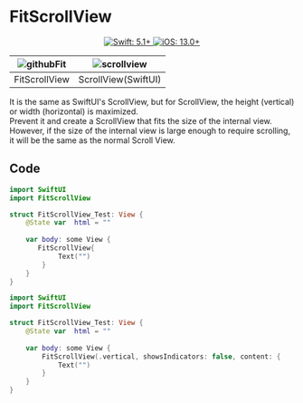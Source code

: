 # FitScrollView
<p align="center">
    <a href="https://swift.org/">
        <img src="https://img.shields.io/badge/Swift-5.1+-F05138?labelColor=303840" alt="Swift: 5.1+">
    </a>
    <a href="https://www.apple.com/ios/">
        <img src="https://img.shields.io/badge/iOS-13.0+-007AFF?labelColor=303840" alt="iOS: 13.0+">
    </a>
</p>

| ![githubFit](https://user-images.githubusercontent.com/73557895/130432655-3e9ebde7-464c-40e5-8b2c-e20fb5d7ab75.gif) 	| ![scrollview](https://user-images.githubusercontent.com/73557895/130433322-81f3ee75-a831-4c91-b8b8-bdb8af1bf5e7.gif) 	|
|---------------------------------------------------------------------------------------------------------------------	|----------------------------------------------------------------------------------------------------------------------	|
| FitScrollView                                                                                                       	| ScrollView(SwiftUI)                                                                                                  	|


It is the same as SwiftUI's ScrollView, but for ScrollView, the height (vertical) or width (horizontal) is maximized.   
Prevent it and create a ScrollView that fits the size of the internal view.   
However, if the size of the internal view is large enough to require scrolling, it will be the same as the normal Scroll View.


## Code

```swift
import SwiftUI
import FitScrollView

struct FitScrollView_Test: View {
    @State var  html = ""
    
    var body: some View {
       FitScrollView{
            Text("")
        }
    }
}

```

```swift
import SwiftUI
import FitScrollView

struct FitScrollView_Test: View {
    @State var  html = ""
    
    var body: some View {
        FitScrollView(.vertical, showsIndicators: false, content: {
            Text("")
        }
    }
}

```


